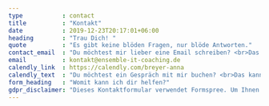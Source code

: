 ```yaml
---
type           : contact
title          : "Kontakt"
date           : 2019-12-23T20:17:01+06:00
heading        : "Trau Dich! "
quote          : "Es gibt keine blöden Fragen, nur blöde Antworten."
contact_email  : "Du möchtest mir lieber eine Email schreiben? <br>Das kannst Du hier tun: "
email          : kontakt@ensemble-it-coaching.de
calendly_link  : https://calendly.com/breyer-anna
calendly_text  : "Du möchtest ein Gespräch mit mir buchen? <br>Das kannst Du hier tun: "
form_heading   : "Womit kann ich dir helfen?"
gdpr_disclaimer: "Dieses Kontaktformular verwendet Formspree. Um Ihnen die Funktionalität des Kontaktformulars zur Verfügung zu stellen, senden wir Ihre eingegebenen Kontaktdaten an Formspree. Diese Daten werden dort verarbeitet, gespeichert und per E-Mail an uns weitergegeben. Mehr dazu in der Datenschutzerklärung. "
---
```


